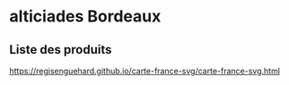 # alticiades Bordeaux

## Liste des produits
https://regisenguehard.github.io/carte-france-svg/carte-france-svg.html

